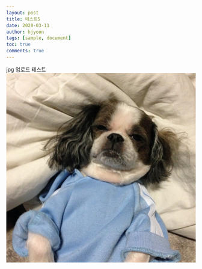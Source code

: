 ```yaml
---
layout: post
title: 테스트5
date: 2020-03-11
author: hjyoon
tags: [sample, document]
toc: true
comments: true
---
```

jpg 업로드 테스트
![image](https://raw.githubusercontent.com/hjyoon/hjyoon.github.io/master/images/sample_image.jpg)